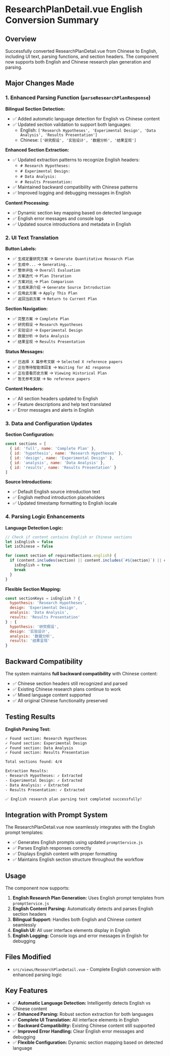 # ResearchPlanDetail.vue English Conversion Summary

## Overview

Successfully converted ResearchPlanDetail.vue from Chinese to English, including UI text, parsing functions, and section headers. The component now supports both English and Chinese research plan generation and parsing.

## Major Changes Made

### 1. Enhanced Parsing Function (`parseResearchPlanResponse`)

**Bilingual Section Detection:**
- ✅ Added automatic language detection for English vs Chinese content
- ✅ Updated section validation to support both languages:
  - English: `['Research Hypotheses', 'Experimental Design', 'Data Analysis', 'Results Presentation']`
  - Chinese: `['研究假设', '实验设计', '数据分析', '结果呈现']`

**Enhanced Section Extraction:**
- ✅ Updated extraction patterns to recognize English headers:
  - `# Research Hypotheses:` 
  - `# Experimental Design:`
  - `# Data Analysis:`
  - `# Results Presentation:`
- ✅ Maintained backward compatibility with Chinese patterns
- ✅ Improved logging and debugging messages in English

**Content Processing:**
- ✅ Dynamic section key mapping based on detected language
- ✅ English error messages and console logs
- ✅ Updated source introductions and metadata in English

### 2. UI Text Translation

**Button Labels:**
- ✅ `生成定量研究方案` → `Generate Quantitative Research Plan`
- ✅ `生成中...` → `Generating...`
- ✅ `整体评估` → `Overall Evaluation`
- ✅ `方案迭代` → `Plan Iteration`
- ✅ `方案对比` → `Plan Comparison`
- ✅ `生成来源介绍` → `Generate Source Introduction`
- ✅ `应用此方案` → `Apply This Plan`
- ✅ `返回当前方案` → `Return to Current Plan`

**Section Navigation:**
- ✅ `完整方案` → `Complete Plan`
- ✅ `研究假设` → `Research Hypotheses`
- ✅ `实验设计` → `Experimental Design`
- ✅ `数据分析` → `Data Analysis`
- ✅ `结果呈现` → `Results Presentation`

**Status Messages:**
- ✅ `已选择 X 篇参考文献` → `Selected X reference papers`
- ✅ `正在等待智能体回复` → `Waiting for AI response`
- ✅ `正在查看历史方案` → `Viewing Historical Plan`
- ✅ `暂无参考文献` → `No reference papers`

**Content Headers:**
- ✅ All section headers updated to English
- ✅ Feature descriptions and help text translated
- ✅ Error messages and alerts in English

### 3. Data and Configuration Updates

**Section Configuration:**
```javascript
const sections = [
  { id: 'full', name: 'Complete Plan' },
  { id: 'hypothesis', name: 'Research Hypotheses' },
  { id: 'design', name: 'Experimental Design' },
  { id: 'analysis', name: 'Data Analysis' },
  { id: 'results', name: 'Results Presentation' }
]
```

**Source Introductions:**
- ✅ Default English source introduction text
- ✅ English method introduction placeholders
- ✅ Updated timestamp formatting to English locale

### 4. Parsing Logic Enhancements

**Language Detection Logic:**
```javascript
// Check if content contains English or Chinese sections
let isEnglish = false
let isChinese = false

for (const section of requiredSections.english) {
  if (content.includes(section) || content.includes(`#${section}`) || content.includes(`# ${section}`)) {
    isEnglish = true
    break
  }
}
```

**Flexible Section Mapping:**
```javascript
const sectionKeys = isEnglish ? {
  hypothesis: 'Research Hypotheses',
  design: 'Experimental Design', 
  analysis: 'Data Analysis',
  results: 'Results Presentation'
} : {
  hypothesis: '研究假设',
  design: '实验设计',
  analysis: '数据分析', 
  results: '结果呈现'
}
```

## Backward Compatibility

The system maintains **full backward compatibility** with Chinese content:
- ✅ Chinese section headers still recognized and parsed
- ✅ Existing Chinese research plans continue to work
- ✅ Mixed language content supported
- ✅ All original Chinese functionality preserved

## Testing Results

**English Parsing Test:**
```bash
✓ Found section: Research Hypotheses
✓ Found section: Experimental Design  
✓ Found section: Data Analysis
✓ Found section: Results Presentation

Total sections found: 4/4

Extraction Results:
- Research Hypotheses: ✓ Extracted
- Experimental Design: ✓ Extracted
- Data Analysis: ✓ Extracted
- Results Presentation: ✓ Extracted

✅ English research plan parsing test completed successfully!
```

## Integration with Prompt System

The ResearchPlanDetail.vue now seamlessly integrates with the English prompt templates:
- ✅ Generates English prompts using updated `promptService.js`
- ✅ Parses English responses correctly
- ✅ Displays English content with proper formatting
- ✅ Maintains English section structure throughout the workflow

## Usage

The component now supports:

1. **English Research Plan Generation:** Uses English prompt templates from `promptService.js`
2. **English Content Parsing:** Automatically detects and parses English section headers
3. **Bilingual Support:** Handles both English and Chinese content seamlessly
4. **English UI:** All user interface elements display in English
5. **English Logging:** Console logs and error messages in English for debugging

## Files Modified

- `src/views/ResearchPlanDetail.vue` - Complete English conversion with enhanced parsing logic

## Key Features

- ✅ **Automatic Language Detection:** Intelligently detects English vs Chinese content
- ✅ **Enhanced Parsing:** Robust section extraction for both languages
- ✅ **Complete UI Translation:** All interface elements in English
- ✅ **Backward Compatibility:** Existing Chinese content still supported
- ✅ **Improved Error Handling:** Clear English error messages and debugging
- ✅ **Flexible Configuration:** Dynamic section mapping based on detected language 